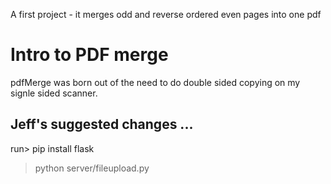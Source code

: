 A first project - it merges odd and reverse ordered even pages into one pdf
# Intro to PDF merge
pdfMerge was born out of the need to do double sided copying on my signle sided scanner. 

## Jeff's suggested changes ...

run> pip install flask
   > python server/fileupload.py
